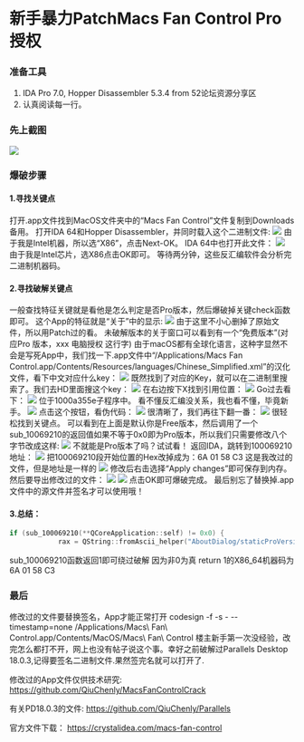 # 新手暴力PatchMacs Fan Control Pro授权
### 准备工具
1. IDA Pro 7.0, Hopper Disassembler 5.3.4 from 52论坛资源分享区
2. 认真阅读每一行。

### 先上截图
![](media/16670639766398/16671045315927.jpg)

### 爆破步骤
#### 1.寻找关键点
打开.app文件找到MacOS文件夹中的“Macs Fan Control”文件复制到Downloads备用。
打开IDA 64和Hopper Disassembler，并同时载入这个二进制文件:
![](media/16670639766398/16671047946240.jpg)
由于我是Intel机器，所以选“X86”，点击Next-OK。
IDA 64中也打开此文件：
![](media/16670639766398/16671048492524.jpg)
由于我是Intel芯片，选X86点击OK即可。
等待两分钟，这些反汇编软件会分析完二进制机器码。
#### 2.寻找破解关键点
一般查找特征关键就是看他是怎么判定是否Pro版本，然后爆破掉关键check函数即可。
这个App的特征就是“关于”中的显示:
![](media/16670639766398/16671051775498.jpg)
由于这里不小心删掉了原始文件，所以用Patch过的看。
未破解版本的关于窗口可以看到有一个“免费版本”(对应Pro 版本，xxx 电脑授权 这行字)
由于macOS都有全球化语言，这种字显然不会是写死App中，我们找一下.app文件中“/Applications/Macs Fan Control.app/Contents/Resources/languages/Chinese_Simplified.xml”的汉化文件，看下中文对应什么key：
![](media/16670639766398/16671063596748.jpg)
既然找到了对应的Key，就可以在二进制里搜索了。我们去HD里面搜这个key：
![](media/16670639766398/16671064488940.jpg)
在右边按下X找到引用位置：
![](media/16670639766398/16671065393594.jpg)
Go过去看下：
![](media/16670639766398/16671065611149.jpg)
位于1000a355e子程序中。
看不懂反汇编没关系，我也看不懂，毕竟新手。
![](media/16670639766398/16671066208226.jpg)
点击这个按钮，看伪代码：
![](media/16670639766398/16671066500924.jpg)
很清晰了，我们再往下翻一番：
![](media/16670639766398/16671066944668.jpg)
很轻松找到关键点。
可以看到在上面是默认你是Free版本，然后调用了一个sub_10069210的返回值如果不等于0x0即为Pro版本，所以我们只需要修改八个字节改成这样:
![](media/16670639766398/16671067753000.jpg)
不就能是Pro版本了吗？试试看！
返回IDA，跳转到100069210地址：
![](media/16670639766398/16671068586275.jpg)
把100069210段开始位置的Hex改掉成为：6A 01 58 C3
这是我改过的文件，但是地址是一样的
![](media/16670639766398/16671069347690.jpg)
修改后右击选择“Apply changes”即可保存到内存。
然后要导出修改过的文件：
![](media/16670639766398/16671069986603.jpg)
![](media/16670639766398/16671070056982.jpg)
点击OK即可爆破完成。
最后别忘了替换掉.app文件中的源文件并签名才可以使用哦！

#### 3.总结：
```c
if (sub_100069210(**QCoreApplication::self) != 0x0) {
            rax = QString::fromAscii_helper("AboutDialog/staticProVersion", 0x1c);
```
sub_100069210函数返回1即可绕过破解 因为非0为真
return 1的X86_64机器码为6A 01 58 C3

### 最后
修改过的文件要替换签名，App才能正常打开
codesign -f -s - --timestamp=none /Applications/Macs\ Fan\ Control.app/Contents/MacOS/Macs\ Fan\ Control
楼主新手第一次没经验，改完怎么都打不开，网上也没有帖子说这个事。幸好之前破解过Parallels Desktop 18.0.3,记得要签名二进制文件.果然签完名就可以打开了.

修改过的App文件仅供技术研究:
https://github.com/QiuChenly/MacsFanControlCrack

有关PD18.0.3的文件:
https://github.com/QiuChenly/Parallels

官方文件下载：
https://crystalidea.com/macs-fan-control